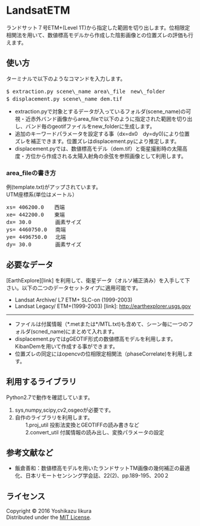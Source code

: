 LandsatETM
======================
ランドサット７号ETM+(Level 1T)から指定した範囲を切り出します。位相限定相関法を用いて、数値標高モデルから作成した陰影画像との位置ズレの評価も行えます。

使い方
------
ターミナルで以下のようなコマンドを入力します。
<pre>
$ extraction.py scene\_name area\_file　new\_folder 
$ displacement.py scene\_name dem.tif　
</pre>

* extraction.pyで対象とするデータが入っているフォルダ(scene\_name)の可視・近赤外バンド画像からarea_fileで以下のように指定された範囲を切り出し、バンド毎のgeotifファイルをnew\_folderに生成します。
* 追加のキーワードパラメータを設定する事（dx=dx0　dy=dy0)により位置ズレを補正できます。位置ズレはdisplacement.pyにより推定します。
* displacement.pyでは、数値標高モデル（dem.tif）と衛星撮影時の太陽高度・方位から作成される太陽入射角の余弦を参照画像として利用します。


### area_fileの書き方 ###
例(template.txt)がアップされています。  
UTM座標系(単位はメートル）
<pre>
xs= 406200.0　　西端
xe= 442200.0　　東端
dx= 30.0　　　　 画素サイズ
ys= 4460750.0　 南端
ye= 4496750.0　 北端
dy= 30.0　　　　 画素サイズ
</pre>


必要なデータ
----------------
[EarthExplore][link]
を利用して、衛星データ（オルソ補正済み）を入手して下さい。以下の二つのデータセットタイプに適用可能です。

* Landsat Archive/ L7 ETM+ SLC-on (1999-2003)  
* Landsat Legacy/ ETM+(1999-2003)
[link]: http://earthexplorer.usgs.gov
---
* ファイルは付属情報（\*.metまたは\*/MTL.txt)も含めて、シーン毎に一つのフォルダ(scned\_name)にまとめて入れます。　　
* displacement.pyではgGEOTIF形式の数値標高モデルを利用します。KibanDemを用いて作成する事ができます。
* 位置ズレの同定にはopencvの位相限定相関法（phaseCorrelate)を利用します。

利用するライブラリ
--------
Python2.7で動作を確認しています。

1. sys,numpy,scipy,cv2,osgeoが必要です。
2. 自作のライブラリを利用します。  
　　1.proj\_util  投影法変換とGEOTIFFの読み書きなど  
　　2.convert\_util 付属情報の読み出し、変換パラメータの設定

参考文献など
--------
* 飯倉善和：数値標高モデルを用いたランドサットTM画像の幾何補正の最適化、日本リモートセンシング学会誌、22(2)、pp.189-195、200２

ライセンス
----------
Copyright &copy; 2016 Yoshikazu Iikura  
Distributed under the [MIT License][mit].

[MIT]: http://www.opensource.org/licenses/mit-